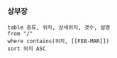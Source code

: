 
### 상부장
  
```dataview
table 종류, 위치, 상세위치, 갯수, 설명
from "/"
where contains(위치, [[FEB-MAR]])
sort 위치 ASC
```

